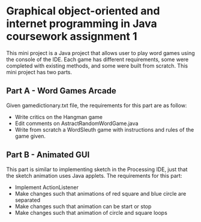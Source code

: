 # Graphical object-oriented and internet programming in Java coursework assignment 1
This mini project is a Java project that allows user to play word games using the console of the IDE. Each game has different requirements, some were completed with existing methods,
and some were built from scratch. This mini project has two parts.
## Part A - Word Games Arcade
Given gamedictionary.txt file, the requirements for this part are as follow:
* Write critics on the Hangman game
* Edit comments on AstractRandomWordGame.java
* Write from scratch a WordSleuth game with instructions and rules of the game given.
## Part B - Animated GUI
This part is similar to implementing sketch in the Processing IDE, just that the sketch
animation uses Java applets.
The requirements for this part:
* Implement ActionListener
* Make changes such that animations of red square and blue circle are separated
* Make changes such that animation can be start or stop
* Make changes such that animation of circle and square loops

